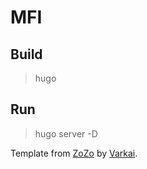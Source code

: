 # MFI

## Build
> hugo

## Run
> hugo server -D

Template from [ZoZo](https://github.com/varkai/hugo-theme-zozo) by [Varkai](https://varkai.com).